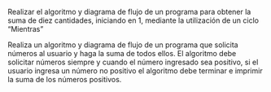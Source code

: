 Realizar el algoritmo y diagrama de flujo de un programa para obtener la suma de diez cantidades, iniciando en 1, mediante la utilización de un ciclo “Mientras”

Realiza un algoritmo y diagrama de flujo de un programa que solicita números al usuario y haga la suma de todos ellos. El algoritmo debe solicitar números siempre y cuando el número ingresado sea positivo, si el usuario ingresa un número no positivo el algoritmo debe terminar e imprimir la suma de los números positivos.

